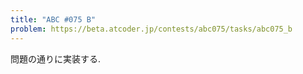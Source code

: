 ```yaml
---
title: "ABC #075 B"
problem: https://beta.atcoder.jp/contests/abc075/tasks/abc075_b
---
```

問題の通りに実装する.
